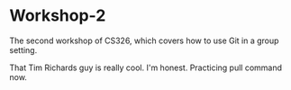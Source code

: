# Workshop-2

The second workshop of CS326, which covers how to use Git in a group setting.

That Tim Richards guy is really cool. I'm honest.
Practicing pull command now.
